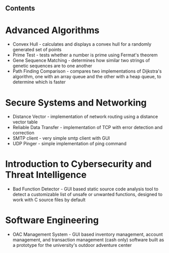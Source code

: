 ## Contents
# Advanced Algorithms
* Convex Hull - calculates and displays a convex hull for a randomly generated set of points
* Prime Test - tests whether a number is prime using Fermat's theorem
* Gene Sequence Matching - determines how similar two strings of genetic sequences are to one another
* Path Finding Comparison - compares two implementations of Dijkstra's algorithm, one with an array queue and the other with a heap queue, to determine which is faster
# Secure Systems and Networking
* Distance Vector - implementation of network routing using a distance vector table
* Reliable Data Transfer - implementation of TCP with error detection and correction
* SMTP client - very simple smtp client with GUI
* UDP Pinger - simple implementation of ping command
# Introduction to Cybersecurity and Threat Intelligence
* Bad Function Detector - GUI based static source code analysis tool to detect a customizable list of unsafe or unwanted functions, designed to work with C source files by default
# Software Engineering
* OAC Management System - GUI based inventory management, account management, and transaction management (cash only) software built as a prototype for the university's outdoor adventure center 
